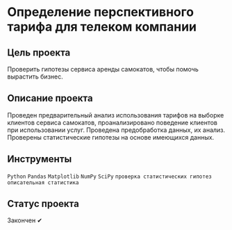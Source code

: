 # Определение перспективного тарифа для телеком компании

## Цель проекта
Проверить гипотезы сервиса аренды самокатов, чтобы помочь вырастить бизнес.

## Описание проекта
Проведен предварительный анализ использования тарифов на выборке клиентов сервиса самокатов,
проанализировано поведение клиентов при использовании услуг. Проведена предобработка
данных, их анализ. Проверены статистические гипотезы на основе имеющихся данных.

## Инструменты
`Python` `Pandas` `Matplotlib` `NumPy` `SciPy` `проверка статистических гипотез` `описательная статистика`

## Статус проекта
Закончен ✔

    
